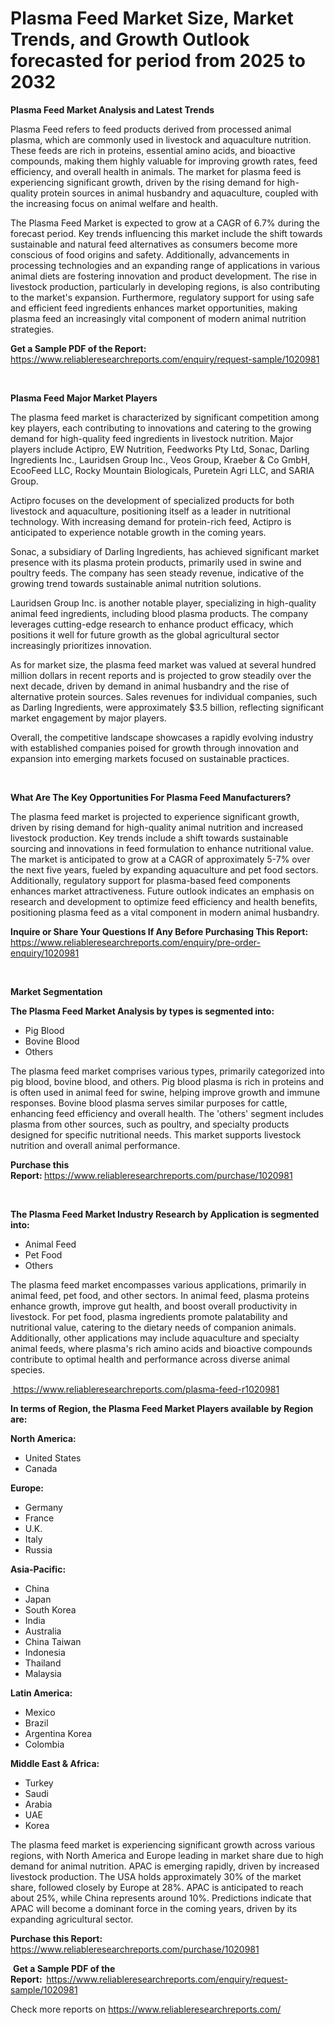 <p><h1>Plasma Feed Market Size, Market Trends, and Growth Outlook forecasted for period from 2025 to 2032</h1></p><p><strong>Plasma Feed Market Analysis and Latest Trends</strong></p>
<p><p>Plasma Feed refers to feed products derived from processed animal plasma, which are commonly used in livestock and aquaculture nutrition. These feeds are rich in proteins, essential amino acids, and bioactive compounds, making them highly valuable for improving growth rates, feed efficiency, and overall health in animals. The market for plasma feed is experiencing significant growth, driven by the rising demand for high-quality protein sources in animal husbandry and aquaculture, coupled with the increasing focus on animal welfare and health.</p><p>The Plasma Feed Market is expected to grow at a CAGR of 6.7% during the forecast period. Key trends influencing this market include the shift towards sustainable and natural feed alternatives as consumers become more conscious of food origins and safety. Additionally, advancements in processing technologies and an expanding range of applications in various animal diets are fostering innovation and product development. The rise in livestock production, particularly in developing regions, is also contributing to the market's expansion. Furthermore, regulatory support for using safe and efficient feed ingredients enhances market opportunities, making plasma feed an increasingly vital component of modern animal nutrition strategies.</p></p>
<p><strong>Get a Sample PDF of the Report:&nbsp;</strong> <a href="https://www.reliableresearchreports.com/enquiry/request-sample/1020981?utm_campaign=2405&utm_medium=2&utm_source=Github&utm_content=ia&utm_term=08022025&utm_id=plasma-feed">https://www.reliableresearchreports.com/enquiry/request-sample/1020981</a></p>
<p>&nbsp;</p>
<p><strong>Plasma Feed Major Market Players</strong></p>
<p><p>The plasma feed market is characterized by significant competition among key players, each contributing to innovations and catering to the growing demand for high-quality feed ingredients in livestock nutrition. Major players include Actipro, EW Nutrition, Feedworks Pty Ltd, Sonac, Darling Ingredients Inc., Lauridsen Group Inc., Veos Group, Kraeber & Co GmbH, EcooFeed LLC, Rocky Mountain Biologicals, Puretein Agri LLC, and SARIA Group.</p><p>Actipro focuses on the development of specialized products for both livestock and aquaculture, positioning itself as a leader in nutritional technology. With increasing demand for protein-rich feed, Actipro is anticipated to experience notable growth in the coming years. </p><p>Sonac, a subsidiary of Darling Ingredients, has achieved significant market presence with its plasma protein products, primarily used in swine and poultry feeds. The company has seen steady revenue, indicative of the growing trend towards sustainable animal nutrition solutions. </p><p>Lauridsen Group Inc. is another notable player, specializing in high-quality animal feed ingredients, including blood plasma products. The company leverages cutting-edge research to enhance product efficacy, which positions it well for future growth as the global agricultural sector increasingly prioritizes innovation.</p><p>As for market size, the plasma feed market was valued at several hundred million dollars in recent reports and is projected to grow steadily over the next decade, driven by demand in animal husbandry and the rise of alternative protein sources. Sales revenues for individual companies, such as Darling Ingredients, were approximately $3.5 billion, reflecting significant market engagement by major players.</p><p>Overall, the competitive landscape showcases a rapidly evolving industry with established companies poised for growth through innovation and expansion into emerging markets focused on sustainable practices.</p></p>
<p>&nbsp;</p>
<p><strong>What Are The Key Opportunities For Plasma Feed Manufacturers?</strong></p>
<p><p>The plasma feed market is projected to experience significant growth, driven by rising demand for high-quality animal nutrition and increased livestock production. Key trends include a shift towards sustainable sourcing and innovations in feed formulation to enhance nutritional value. The market is anticipated to grow at a CAGR of approximately 5-7% over the next five years, fueled by expanding aquaculture and pet food sectors. Additionally, regulatory support for plasma-based feed components enhances market attractiveness. Future outlook indicates an emphasis on research and development to optimize feed efficiency and health benefits, positioning plasma feed as a vital component in modern animal husbandry.</p></p>
<p><strong>Inquire or Share Your Questions If Any Before Purchasing This Report:</strong> <a href="https://www.reliableresearchreports.com/enquiry/pre-order-enquiry/1020981?utm_campaign=2405&utm_medium=2&utm_source=Github&utm_content=ia&utm_term=08022025&utm_id=plasma-feed">https://www.reliableresearchreports.com/enquiry/pre-order-enquiry/1020981</a></p>
<p>&nbsp;</p>
<p><strong>Market Segmentation</strong></p>
<p><strong>The Plasma Feed Market Analysis by types is segmented into:</strong></p>
<p><ul><li>Pig Blood</li><li>Bovine Blood</li><li>Others</li></ul></p>
<p><p>The plasma feed market comprises various types, primarily categorized into pig blood, bovine blood, and others. Pig blood plasma is rich in proteins and is often used in animal feed for swine, helping improve growth and immune responses. Bovine blood plasma serves similar purposes for cattle, enhancing feed efficiency and overall health. The 'others' segment includes plasma from other sources, such as poultry, and specialty products designed for specific nutritional needs. This market supports livestock nutrition and overall animal performance.</p></p>
<p><strong>Purchase this Report:&nbsp;</strong><a href="https://www.reliableresearchreports.com/purchase/1020981?utm_campaign=2405&utm_medium=2&utm_source=Github&utm_content=ia&utm_term=08022025&utm_id=plasma-feed">https://www.reliableresearchreports.com/purchase/1020981</a></p>
<p>&nbsp;</p>
<p><strong>The Plasma Feed Market Industry Research by Application is segmented into:</strong></p>
<p><ul><li>Animal Feed</li><li>Pet Food</li><li>Others</li></ul></p>
<p><p>The plasma feed market encompasses various applications, primarily in animal feed, pet food, and other sectors. In animal feed, plasma proteins enhance growth, improve gut health, and boost overall productivity in livestock. For pet food, plasma ingredients promote palatability and nutritional value, catering to the dietary needs of companion animals. Additionally, other applications may include aquaculture and specialty animal feeds, where plasma's rich amino acids and bioactive compounds contribute to optimal health and performance across diverse animal species.</p></p>
<p><a href="https://www.reliableresearchreports.com/plasma-feed-r1020981?utm_campaign=2405&utm_medium=2&utm_source=Github&utm_content=ia&utm_term=08022025&utm_id=plasma-feed">&nbsp;https://www.reliableresearchreports.com/plasma-feed-r1020981</a></p>
<p><strong>In terms of Region, the Plasma Feed Market Players available by Region are:</strong></p>
<p>
    <p> <strong> North America: </strong>
        <ul>
            <li>United States</li>
            <li>Canada</li>
        </ul>
        </p> 
    <p> <strong> Europe: </strong>
        <ul>
            <li>Germany</li>
            <li>France</li>
            <li>U.K.</li>
            <li>Italy</li>
            <li>Russia</li>
        </ul>
        </p> 
    <p> <strong> Asia-Pacific: </strong>
        <ul>
            <li>China</li>
            <li>Japan</li>
            <li>South Korea</li>
            <li>India</li>
            <li>Australia</li>
            <li>China Taiwan</li>
            <li>Indonesia</li>
            <li>Thailand</li>
            <li>Malaysia</li>
        </ul>
        </p> 
    <p> <strong> Latin America: </strong>
        <ul>
            <li>Mexico</li>
            <li>Brazil</li>
            <li>Argentina Korea</li>
            <li>Colombia</li>
        </ul>
        </p> 
    <p> <strong> Middle East & Africa: </strong>
        <ul>
            <li>Turkey</li>
            <li>Saudi</li>
            <li>Arabia</li>
            <li>UAE</li>
            <li>Korea</li>
        </ul>
    </p>
    </p>
<p><p>The plasma feed market is experiencing significant growth across various regions, with North America and Europe leading in market share due to high demand for animal nutrition. APAC is emerging rapidly, driven by increased livestock production. The USA holds approximately 30% of the market share, followed closely by Europe at 28%. APAC is anticipated to reach about 25%, while China represents around 10%. Predictions indicate that APAC will become a dominant force in the coming years, driven by its expanding agricultural sector.</p></p>
<p><strong>Purchase this Report: </strong><a href="https://www.reliableresearchreports.com/purchase/1020981?utm_campaign=2405&utm_medium=2&utm_source=Github&utm_content=ia&utm_term=08022025&utm_id=plasma-feed">https://www.reliableresearchreports.com/purchase/1020981</a></p>
<p>&nbsp;<strong>Get a Sample PDF of the Report:&nbsp;&nbsp;</strong><a href="https://www.reliableresearchreports.com/enquiry/request-sample/1020981?utm_campaign=2405&utm_medium=2&utm_source=Github&utm_content=ia&utm_term=08022025&utm_id=plasma-feed">https://www.reliableresearchreports.com/enquiry/request-sample/1020981</a></p>
<p><strong></strong></p>
<p>Check more reports on <a href="https://www.reliableresearchreports.com/?utm_campaign=2405&utm_medium=2&utm_source=Github&utm_content=ia&utm_term=08022025&utm_id=plasma-feed">https://www.reliableresearchreports.com/</a></p>